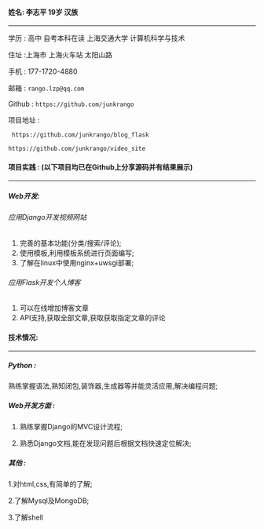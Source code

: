 #### 姓名: 李志平 19岁 汉族
---

学历 : 高中 自考本科在读 上海交通大学 计算机科学与技术

住址 :上海市 上海火车站 太阳山路

手机 : 177-1720-4880

邮箱 :  ```rango.lzp@qq.com```

Github : ```https://github.com/junkrango```

项目地址 : 

``` https://github.com/junkrango/blog_flask```

```https://github.com/junkrango/video_site```



#### 项目实践 : (以下项目均已在Github上分享源码并有结果展示)

---



##### Web开发:

###### 应用Django开发视频网站

1. 完善的基本功能(分类/搜索/评论);
2. 使用模板,利用模板系统进行页面编写;
3. 了解在linux中使用nginx+uwsgi部署;



###### 应用Flask开发个人博客

1. 可以在线增加博客文章
2. API支持,获取全部文章,获取获取指定文章的评论



#### 技术情况:

---



##### Python : 

熟练掌握语法,熟知闭包,装饰器,生成器等并能灵活应用,解决编程问题;

##### Web开发方面 : 

1. 熟练掌握Django的MVC设计流程;

2. 熟悉Django文档,能在发现问题后根据文档快速定位解决;

##### 其他 : 

1.对html,css,有简单的了解;

2.了解Mysql及MongoDB;

3.了解shell